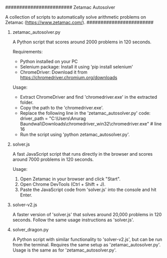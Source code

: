 ########################
Zetamac Autosolver

A collection of scripts to automatically solve arithmetic problems on Zetamac (https://www.zetamac.com/).
########################

1. zetamac_autosolver.py

   A Python script that scores around 2000 problems in 120 seconds.

   Requirements:
   - Python installed on your PC
   - Selenium package: Install it using 'pip install selenium'
   - ChromeDriver: Download it from https://chromedriver.chromium.org/downloads

   Usage:
   - Extract ChromeDriver and find 'chromedriver.exe' in the extracted folder.
   - Copy the path to the 'chromedriver.exe'.
   - Replace the following line in the 'zetamac_autosolver.py' code:
      driver_path = "C:\\Users\\Anurag Baundwal\\Downloads\\chromedriver_win32\\chromedriver.exe"  # line 16
   - Run the script using 'python zetamac_autosolver.py'.

2. solver.js

   A fast JavaScript script that runs directly in the browser and scores around 7000 problems in 120 seconds.

   Usage:
   1. Open Zetamac in your browser and click "Start".
   2. Open Chrome DevTools (Ctrl + Shift + J).
   3. Paste the JavaScript code from 'solver.js' into the console and hit Enter.

3. solver-v2.js

   A faster version of 'solver.js' that solves around 20,000 problems in 120 seconds. Follow the same usage instructions as 'solver.js'.

4. solver_dragon.py

   A Python script with similar functionality to 'solver-v2.js', but can be run from the terminal. Requires the same setup as 'zetamac_autosolver.py'. Usage is the same as for 'zetamac_autosolver.py'.